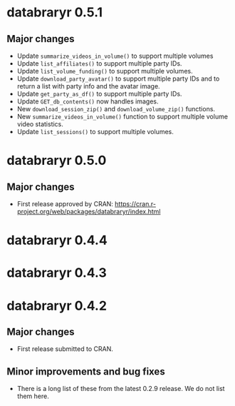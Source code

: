 # databraryr 0.5.1

## Major changes

- Update `summarize_videos_in_volume()` to support multiple volumes
- Update `list_affiliates()` to support multiple party IDs.
- Update `list_volume_funding()` to support multiple volumes.
- Update `download_party_avatar()` to support multiple party IDs and to return a list with party info and the avatar image.
- Update `get_party_as_df()` to support multiple party IDs.
- Update `GET_db_contents()` now handles images.
- New `download_session_zip()` and `download_volume_zip()` functions.
- New `summarize_videos_in_volume()` function to support multiple volume video statistics.
- Update `list_sessions()` to support multiple volumes.

# databraryr 0.5.0

## Major changes

- First release approved by CRAN: <https://cran.r-project.org/web/packages/databraryr/index.html>

# databraryr 0.4.4

# databraryr 0.4.3

# databraryr 0.4.2

## Major changes

- First release submitted to CRAN.

## Minor improvements and bug fixes

- There is a long list of these from the latest 0.2.9 release. We do not list them here.
